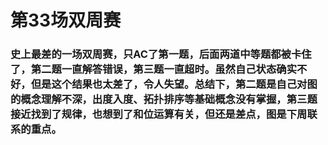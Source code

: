 # 第33场双周赛

### 史上最差的一场双周赛，只AC了第一题，后面两道中等题都被卡住了，第二题一直解答错误，第三题一直超时。虽然自己状态确实不好，但是这个结果也太差了，令人失望。总结下，第二题是自己对图的概念理解不深，出度入度、拓扑排序等基础概念没有掌握，第三题接近找到了规律，也想到了和位运算有关，但还是差点，图是下周联系的重点。





